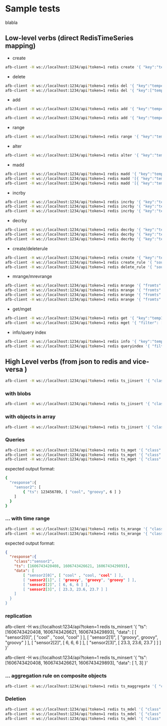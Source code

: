 # Sample tests

blabla

## Low-level verbs (direct RedisTimeSeries mapping)

* create

``` bash
afb-client -H ws://localhost:1234/api?token=1 redis create '{ "key":"temperature", "retention":3000, "uncompressed":true, "labels": { "sens":"3", "asa":"44" } }'
```

* delete

``` bash
afb-client -H ws://localhost:1234/api?token=1 redis del '{ "key":"temperature" }'
afb-client -H ws://localhost:1234/api?token=1 redis del '{ "key":["temperature", "temperature2"] }'
```

* add

``` bash
afb-client -H ws://localhost:1234/api?token=1 redis add '{ "key":"temperature", "timestamp":"1548149191", "value":42 , "retention":3000, "uncompressed":true, "labels": { "sens":"3", "asa":"44" } }'

afb-client -H ws://localhost:1234/api?token=1 redis add '{ "key":"temperature", "timestamp":"*", "value":42 , "retention":3000, "uncompressed":true, "labels": { "sens":"3", "asa":"44" } }'
```

* range

``` bash
afb-client -H ws://localhost:1234/api?token=1 redis range '{ "key":"temperature", "fromts":"1548149191", "tots":"1548149200" }'
```

* alter

``` bash
afb-client -H ws://localhost:1234/api?token=1 redis alter '{ "key":"temperature", "retention":3000,  "labels": { "sens":"3", "asa":"45" } }'
```

* madd

``` bash
afb-client -H ws://localhost:1234/api?token=1 redis madd '{ "key":"temperature", "timestamp":"15481491091" , "value":32 }'
afb-client -H ws://localhost:1234/api?token=1 redis madd '[{ "key":"temperature", "timestamp":"15481491091" , "value":32 }]'
afb-client -H ws://localhost:1234/api?token=1 redis madd '[{ "key":"temperature", "timestamp":"*" , "value":32 }, { "key":"temperature1", "timestamp":"*" , "value":29 }]'
```

* incrby

``` bash
afb-client -H ws://localhost:1234/api?token=1 redis incrby '{ "key":"temperature", "value":1, "timestamp":"*" }'
afb-client -H ws://localhost:1234/api?token=1 redis incrby '{ "key":"temperature", "value":2 , "timestamp":"*", "retention":2000 }'
afb-client -H ws://localhost:1234/api?token=1 redis incrby '{ "key":"temperature", "value":2.2, "timestamp":"*", "uncompressed":true }'
```

* decrby

``` bash
afb-client -H ws://localhost:1234/api?token=1 redis decrby '{ "key":"temperature", "value":1, "timestamp":"*" }'
afb-client -H ws://localhost:1234/api?token=1 redis decrby '{ "key":"temperature", "value":2 , "timestamp":"*", "retention":2000 }'
afb-client -H ws://localhost:1234/api?token=1 redis decrby '{ "key":"temperature", "value":2.2, "timestamp":"*", "uncompressed":true }'
```

* create/deleterule

``` bash
afb-client -H ws://localhost:1234/api?token=1 redis create '{ "key":"temp1" }'
afb-client -H ws://localhost:1234/api?token=1 redis create_rule '{ "sourceKey":"temperature", "destKey":"temp1", "aggregation": {"type": "avg", "bucket":500} }'
afb-client -H ws://localhost:1234/api?token=1 redis delete_rule '{ "sourceKey":"temperature", "destKey":"temp1" }
```

* mrange/mrevrange

``` bash
afb-client -H ws://localhost:1234/api?token=1 redis mrange '{ "fromts":"1548149191", "tots":"1548149200" , "filter": [ "sens=3" ] }'
afb-client -H ws://localhost:1234/api?token=1 redis mrange '{ "fromts":"-", "tots":"+" , "filter": [ "sens=3" ] }'
afb-client -H ws://localhost:1234/api?token=1 redis mrange '{ "fromts":"-", "tots":"+" , "filter": [ "sens=3" ], "count":3 }'
afb-client -H ws://localhost:1234/api?token=1 redis mrange '{ "fromts":"1548149191", "tots":"1548149200", "withlabels":true, "filter": [ "sens=3" ] }'
```

* get/mget

``` bash
afb-client -H ws://localhost:1234/api?token=1 redis get '{ "key":"temp1" }'
afb-client -H ws://localhost:1234/api?token=1 redis mget '{ "filter": [ "sens=3" ] }'
```

* info/query index

``` bash
afb-client -H ws://localhost:1234/api?token=1 redis info '{ "key":"temperature" }'
afb-client -H ws://localhost:1234/api?token=1 redis queryindex '{ "filter": [ "sens=3" ] }'
```

## High Level verbs (from json to redis and vice-versa )

``` bash
afb-client -H ws://localhost:1234/api?token=1 redis ts_jinsert '{ "class":"sensor1", "data": { "temperature": 25.2, "table": [ 1, 2, 3 ] } }'
```

### with blobs

``` bash
afb-client -H ws://localhost:1234/api?token=1 redis ts_jinsert '{ "class":"sensor2", "data": [ "cool" , "groovy", 6 , 23.5 ] }'
```

### with objects in array

``` bash
afb-client -H ws://localhost:1234/api?token=1 redis ts_jinsert '{ "class":"sensor3", "data": { "table": [ {"s": 12} , {"v": 21} ] } }'
```

### Queries

``` bash
afb-client -H ws://localhost:1234/api?token=1 redis ts_mget '{ "class":"sensor1" }'
afb-client -H ws://localhost:1234/api?token=1 redis ts_mget '{ "class":"sensor2" }'
afb-client -H ws://localhost:1234/api?token=1 redis ts_mget '{ "class":"sensor3" }'
```

expected output format:

``` bash
{
  "response":{
    "sensor2": [
        { "ts": 123456789, [ "cool", "groovy", 6 ] }
    ]
  }
}
```

### ... with time range

``` bash
afb-client -H ws://localhost:1234/api?token=1 redis ts_mrange '{ "class":"sensor2", "fromts":"12345", "tots":"6546" }'
afb-client -H ws://localhost:1234/api?token=1 redis ts_mrange '{ "class":"sensor2", "fromts":"-", "tots":"+" }'
```

expected output format:

```json
{
  "response":{
    "class":"sensor2",
    "ts": [1606743420408, 1606743426621, 1606743429893],
    "data": [
        [ "sensor2[0]", [ "cool" , "cool, "cool" ] ],  
        [ "sensor2[1]", [ "groovy", "groovy", "groovy" ] ],  
        [ "sensor2[2]", [ 6, 6, 6 ] ],  
        [ "sensor2[3]", [ 23.3, 23.6, 23.7 ] ]
    ]
  }
}
```

### replication

afb-client -H ws://localhost:1234/api?token=1 redis ts_minsert '{ "ts": [1606743420408, 1606743426621, 1606743429893], "data": [ [ "sensor2[0]", [ "cool" , "cool, "cool" ] ], [ "sensor2[1]", [ "groovy", groovy", "groovy" ] ], [ "sensor2[2]", [ 6, 6, 6 ] ], [ "sensor2[3]", [ 23.3, 23.6, 23.7 ] ] ]  }'

afb-client -H ws://localhost:1234/api?token=1 redis ts_minsert '{ "ts": [1606743420408, 1606743426621, 1606743429893], "data": [ 1, 3]  }'



### ... aggregation rule on composite objects

```bash
afb-client -H ws://localhost:1234/api?token=1 redis ts_maggregate '{ "class":"sensor2", "name":"avg", "aggregation": {"type": "avg", "bucket":500} }'
```


### Deletion

``` bash
afb-client -H ws://localhost:1234/api?token=1 redis ts_mdel '{ "class":"sensor1" }'
afb-client -H ws://localhost:1234/api?token=1 redis ts_mdel '{ "class":"sensor2" }'
afb-client -H ws://localhost:1234/api?token=1 redis ts_mdel '{ "class":"sensor3" }'
```
